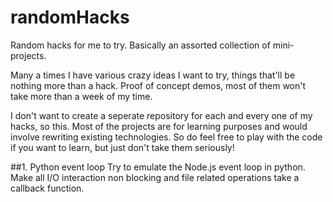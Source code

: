 # randomHacks
Random hacks for me to try. Basically an assorted collection of mini-projects.

Many a times I have various crazy ideas I want to try, things that'll be nothing more than a hack. Proof of concept demos, most of them won't take more than a week of my time. 

I don't want to create a seperate repository for each and every one of my hacks, so this. Most of the projects are for learning purposes and would involve rewriting existing technologies. So do feel free to play with the code if you want to learn, but just don't take them seriously!

##1. Python event loop
Try to emulate the Node.js event loop in python. Make all I/O interaction non blocking and file related operations take a callback function.
